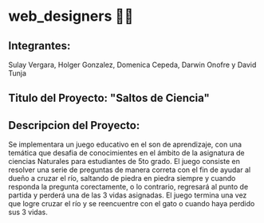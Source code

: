 # web_designers 🧑‍💻
## Integrantes: 
Sulay Vergara, Holger Gonzalez, Domenica Cepeda, Darwin Onofre y David Tunja
## Titulo del Proyecto: "Saltos de Ciencia"
## Descripcion del Proyecto:
Se implementara un juego educativo en el son de aprendizaje, con una temática que desafia de conocimientes en el ámbito de la asignatura de ciencias Naturales para estudiantes de 5to grado. El juego consiste en resolver una serie de preguntas de manera correta con el fin de ayudar al dueño a cruzar el río, saltando de piedra en piedra siempre y cuando responda la pregunta corectamente, o lo contrario, regresará al punto de partida y perderá una de las 3 vidas asignadas. El juego termina una vez que logre cruzar el río y se reencuentre con el gato o cuando haya perdido sus 3 vidas.


